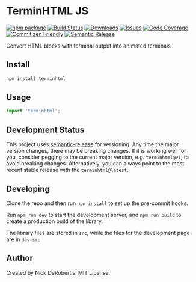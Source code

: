 # TerminHTML JS

[![npm package][npm-img]][npm-url]
[![Build Status][build-img]][build-url]
[![Downloads][downloads-img]][downloads-url]
[![Issues][issues-img]][issues-url]
[![Code Coverage][codecov-img]][codecov-url]
[![Commitizen Friendly][commitizen-img]][commitizen-url]
[![Semantic Release][semantic-release-img]][semantic-release-url]

Convert HTML blocks with terminal output into animated terminals

## Install

```bash
npm install terminhtml
```

## Usage

```ts
import 'terminhtml';
```

## Development Status

This project uses [semantic-release](https://github.com/semantic-release/semantic-release) for versioning.
Any time the major version changes, there may be breaking changes. If it is working well for you, consider
pegging to the current major version, e.g. `terminhtml@v1`, to avoid breaking changes. Alternatively,
you can always point to the most recent stable release with the `terminhtml@latest`.

## Developing

Clone the repo and then run `npm install` to set up the pre-commit hooks.

Run `npm run dev` to start the development server, and `npm run build` to create a production build
of the library.

The library files are stored in `src`, while the files for the development page are in `dev-src`.

## Author

Created by Nick DeRobertis. MIT License.

[build-img]:https://github.com/nickderobertis/terminhtml-js/actions/workflows/release.yml/badge.svg
[build-url]:https://github.com/nickderobertis/terminhtml-js/actions/workflows/release.yml
[downloads-img]:https://img.shields.io/npm/dt/terminhtml
[downloads-url]:https://www.npmtrends.com/terminhtml
[npm-img]:https://img.shields.io/npm/v/terminhtml
[npm-url]:https://www.npmjs.com/package/terminhtml
[issues-img]:https://img.shields.io/github/issues/nickderobertis/terminhtml-js
[issues-url]:https://github.com/nickderobertis/terminhtml-js/issues
[codecov-img]:https://codecov.io/gh/nickderobertis/terminhtml-js/branch/main/graph/badge.svg
[codecov-url]:https://codecov.io/gh/nickderobertis/terminhtml-js
[semantic-release-img]:https://img.shields.io/badge/%20%20%F0%9F%93%A6%F0%9F%9A%80-semantic--release-e10079.svg
[semantic-release-url]:https://github.com/semantic-release/semantic-release
[commitizen-img]:https://img.shields.io/badge/commitizen-friendly-brightgreen.svg
[commitizen-url]:http://commitizen.github.io/cz-cli/
